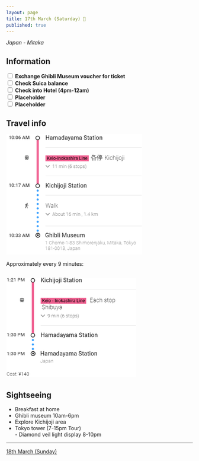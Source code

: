 ```yaml
---
layout: page
title: 17th March (Saturday) 🎂
published: true
---
```


*Japan - Mitaka*

## Information

<div><input class="box" type="checkbox" name="171" /><label type="text" class="strikethrough"> <b>Exchange Ghibli Museum voucher for ticket</b></label><br /><input class="box" type="checkbox" name="172" /><label type="text" class="strikethrough"> <b>Check Suica balance</b></label><br /><input class="box" type="checkbox" name="173" /><label type="text" class="strikethrough">&nbsp;<b>Check into Hotel (4pm-12am)</b></label><br /><input class="box" type="checkbox" name="174" /><label type="text" class="strikethrough"> <b>Placeholder</b></label><br /><input class="box" type="checkbox" name="175" /><label type="text" class="strikethrough"> <b>Placeholder</b></label></div>

## Travel info

![](/uploads/versions/ghibli-museum---x----367-324x---.PNG)

Approximately every 9 minutes:

## ![](/uploads/versions/hiblitohama---x----351-269x---.PNG)

## Sightseeing

* Breakfast at home
* Ghibli museum 10am-6pm
* Explore Kichijoji area
* Tokyo tower (7-15pm Tour)<br>- Diamond veil light display 8-10pm

---

[18th March (Sunday)](/days/week1/18mar)